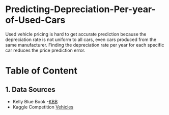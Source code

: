 # Predicting-Depreciation-Per-year-of-Used-Cars
Used vehicle pricing is hard to get accurate prediction because the depreciation rate is not uniform to all cars, even cars produced from the same manufacturer. Finding the depreciation rate per year for each specific car reduces the price prediction error.    

# Table of Content
## 1. Data Sources
- Kelly Blue Book  -[KBB](https://www.kbb.com/?&psid=20003&ds_rl=1293870&gclid=CjwKCAjwt8uGBhBAEiwAayu_9Zz9yoBNHOWiRVYAdotdAtrsq-waCODOzOnz5myKEILXWWNs58Zr8xoCnjoQAvD_BwE&gclsrc=aw.ds)
- Kaggle Competition [Vehicles](https://www.kaggle.com/austinreese/craigslist-carstrucks-data) 
